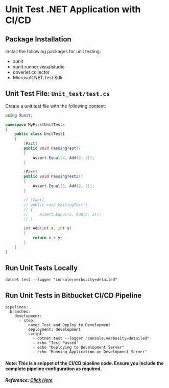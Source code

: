 # Unit Test .NET Application with CI/CD

## Package Installation

Install the following packages for unit testing:

- xunit
- xunit.runner.visualstudio
- coverlet.collector
- Microsoft.NET.Test.Sdk

## Unit Test File: `Unit_test/test.cs`

Create a unit test file with the following content:

```csharp
using Xunit;

namespace MyFirstUnitTests
{
    public class UnitTest1
    {
        [Fact]
        public void PassingTest()
        {
            Assert.Equal(4, Add(2, 2));
        }

        [Fact]
        public void PassingTest2()
        {
            Assert.Equal(5, Add(2, 3));
        }

        // [Fact]
        // public void FailingTest()
        // {
        //     Assert.Equal(5, Add(2, 2));
        // }

        int Add(int x, int y)
        {
            return x + y;
        }
    }
}
```
## Run Unit Tests Locally
```
dotnet test --logger "console;verbosity=detailed"
```

## Run Unit Tests in Bitbucket CI/CD Pipeline


```
pipelines:
  branches:
    development:
      - step:
          name: Test and Deploy to Development
          deployment: development
          script:
            - dotnet test --logger "console;verbosity=detailed"
            - echo "Test Passed"
            - echo "Deploying to Development Server"
            - echo "Running Application on Development Server"

```
#### Note: This is a snippet of the CI/CD pipeline code. Ensure you include the complete pipeline configuration as required.



##### Reference: [ Click Here](https://xunit.net/docs/getting-started/netcore/cmdline)
